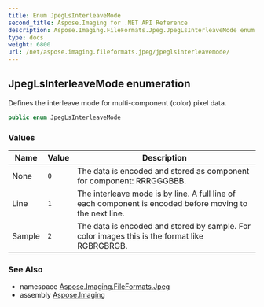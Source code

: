 ```yaml
---
title: Enum JpegLsInterleaveMode
second_title: Aspose.Imaging for .NET API Reference
description: Aspose.Imaging.FileFormats.Jpeg.JpegLsInterleaveMode enum. Defines the interleave mode for multicomponent color pixel data
type: docs
weight: 6800
url: /net/aspose.imaging.fileformats.jpeg/jpeglsinterleavemode/
---
```

## JpegLsInterleaveMode enumeration

Defines the interleave mode for multi-component (color) pixel data.

```csharp
public enum JpegLsInterleaveMode
```

### Values

| Name | Value | Description |
| --- | --- | --- |
| None | `0` | The data is encoded and stored as component for component: RRRGGGBBB. |
| Line | `1` | The interleave mode is by line. A full line of each component is encoded before moving to the next line. |
| Sample | `2` | The data is encoded and stored by sample. For color images this is the format like RGBRGBRGB. |

### See Also

* namespace [Aspose.Imaging.FileFormats.Jpeg](../../aspose.imaging.fileformats.jpeg/)
* assembly [Aspose.Imaging](../../)


